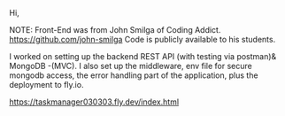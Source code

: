 Hi,

NOTE: Front-End was from John Smilga of Coding Addict. 
https://github.com/john-smilga
Code is publicly available to his students.


I worked on setting up the backend REST API (with testing via postman)& MongoDB -(MVC).
I also set up the middleware, env file for secure mongodb access, the error handling part of the application, plus the deployment to fly.io.

https://taskmanager030303.fly.dev/index.html
